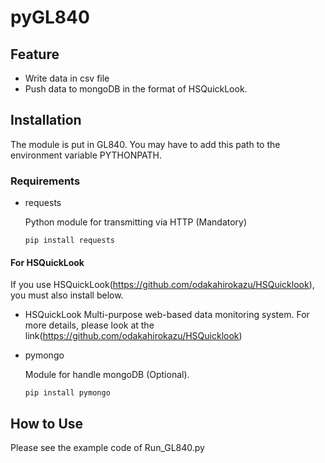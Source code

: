 # pyGL840

## Feature

- Write data in csv file
- Push data to mongoDB in the format of HSQuickLook.

## Installation

The module is put in GL840. You may have to add this path to the environment variable PYTHONPATH.

### Requirements

- requests

  Python module for transmitting via HTTP (Mandatory)

  `pip install requests`

#### For HSQuickLook

If you use HSQuickLook(<https://github.com/odakahirokazu/HSQuicklook>), you must also install below.

- HSQuickLook
  Multi-purpose web-based data monitoring system. For more details, please look at the link(<https://github.com/odakahirokazu/HSQuicklook>)

- pymongo

  Module for handle mongoDB (Optional).

  `pip install pymongo`

## How to Use

Please see the example code of Run_GL840.py
